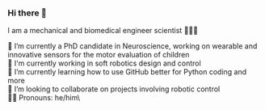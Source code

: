 ### Hi there 👋

I am a mechanical and biomedical engineer scientist 🦾👨‍🔬

🧠 I’m currently a PhD candidate in Neuroscience, working on wearable and innovative sensors for the motor evaluation of children\
🤖 I'm currently working in soft robotics design and control\
🌱 I’m currently learning how to use GitHub better for Python coding and more\
🤲 I’m looking to collaborate on projects involving robotic control\
🏳️‍🌈 Pronouns: he/him\
